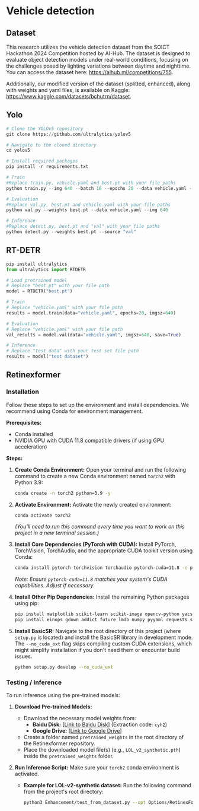 # Vehicle detection

## Dataset
This research utilizes the vehicle detection dataset from the SOICT Hackathon 2024 Competition hosted by AI-Hub. The dataset is designed to evaluate object detection models under real-world conditions, focusing on the challenges posed by lighting variations between daytime and nighttime. You can access the dataset here:
https://aihub.ml/competitions/755.

Additionally, our modified version of the dataset (splitted, enhanced), along with weights and yaml files, is available on Kaggle:
https://www.kaggle.com/datasets/bchutrn/dataset.

## Yolo 

```python
# Clone the YOLOv5 repository
git clone https://github.com/ultralytics/yolov5

# Navigate to the cloned directory
cd yolov5

# Install required packages
pip install -r requirements.txt

# Train
#Replace train.py, vehicle.yaml and best.pt with your file paths
python train.py --img 640 --batch 16 --epochs 20 --data vehicle.yaml --weights best.pt

# Evaluation
#Replace val.py, best.pt and vehicle.yaml with your file paths
python val.py --weights best.pt --data vehicle.yaml --img 640

# Inference
#Replace detect.py, best.pt and "val" with your file paths
python detect.py --weights best.pt --source "val"
```
## RT-DETR 

```python
pip install ultralytics
from ultralytics import RTDETR

# Load pretrained model
# Replace "best.pt" with your file path
model = RTDETR("best.pt")

# Train 
# Replace "vehicle.yaml" with your file path
results = model.train(data="vehicle.yaml", epochs=20, imgsz=640)

# Evaluation
# Replace "vehicle.yaml" with your file path
val_results = model.val(data="vehicle.yaml", imgsz=640, save=True)

# Inference 
# Replace "test data" with your test set file path
results = model("test dataset")
```

## Retinexformer
### Installation

Follow these steps to set up the environment and install dependencies. We recommend using Conda for environment management.

**Prerequisites:**
*   Conda installed
*   NVIDIA GPU with CUDA 11.8 compatible drivers (if using GPU acceleration)

**Steps:**

1.  **Create Conda Environment:**
    Open your terminal and run the following command to create a new Conda environment named `torch2` with Python 3.9:
    ```bash
    conda create -n torch2 python=3.9 -y
    ```

2.  **Activate Environment:**
    Activate the newly created environment:
    ```bash
    conda activate torch2
    ```
    *(You'll need to run this command every time you want to work on this project in a new terminal session.)*

3.  **Install Core Dependencies (PyTorch with CUDA):**
    Install PyTorch, TorchVision, TorchAudio, and the appropriate CUDA toolkit version using Conda:
    ```bash
    conda install pytorch torchvision torchaudio pytorch-cuda=11.8 -c pytorch -c nvidia
    ```
    *Note: Ensure `pytorch-cuda=11.8` matches your system's CUDA capabilities. Adjust if necessary.*

4.  **Install Other Pip Dependencies:**
    Install the remaining Python packages using pip:
    ```bash
    pip install matplotlib scikit-learn scikit-image opencv-python yacs joblib natsort h5py tqdm tensorboard
    pip install einops gdown addict future lmdb numpy pyyaml requests scipy yapf lpips thop timm
    ```

5.  **Install BasicSR:**
    Navigate to the root directory of this project (where `setup.py` is located) and install the BasicSR library in development mode. The `--no_cuda_ext` flag skips compiling custom CUDA extensions, which might simplify installation if you don't need them or encounter build issues.
    ```bash
    python setup.py develop --no_cuda_ext
    ```

### Testing / Inference

To run inference using the pre-trained models:

1.  **Download Pre-trained Models:**
    *   Download the necessary model weights from:
        *   **Baidu Disk:** [[Link to Baidu Disk](https://pan.baidu.com/s/13zNqyKuxvLBiQunIxG_VhQ?pwd=cyh2)] (Extraction code: `cyh2`)
        *   **Google Drive:** [[Link to Google Drive](https://drive.google.com/drive/folders/1ynK5hfQachzc8y96ZumhkPPDXzHJwaQV?usp=drive_link)]
    *   Create a folder named `pretrained_weights` in the root directory of the Retinexformer repository.
    *   Place the downloaded model file(s) (e.g., `LOL_v2_synthetic.pth`) inside the `pretrained_weights` folder.

2.  **Run Inference Script:**
    Make sure your `torch2` conda environment is activated.

    *   **Example for LOL-v2-synthetic dataset:**
        Run the following command from the project's root directory:
        ```bash
        python3 Enhancement/test_from_dataset.py --opt Options/RetinexFormer_LOL_v2_synthetic.yml --weights pretrained_weights/LOL_v2_synthetic.pth --dataset LOL_v2_synthetic
        ```